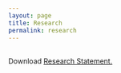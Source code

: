 ```yaml
---
layout: page
title: Research
permalink: research
---
```



<!-- <p class="message">
  Hey there! This page is included as an example. Feel free to customize it for your own use upon downloading. Carry on!
</p> -->

<br>
Download <a href="Research_statement_Poorna.pdf">Research Statement.</a>


<!-- My research in **human-computer interaction** and **information visualization** spans many application domains, from visualizing personal sensing data to studying biases with visualizations. My particular interests are in **designing effective strategies to mitigate biases and improve decision-making in visualization and expanding visualization usage contexts by creating effective visualizations for mobile devices and personal data.** 
I am also interested in initiatives towards advancing open practices and transparency in research. I have organized a [panel on transparency in qualitative research in human–computer interaction](https://osf.io/auhpd) and contributed to the [ACM CHI conference reviewing guidelines](https://doi.org/10.5281/zenodo.5566172). I believe that open practices, such as, transparent reporting of the research process and data sharing, are not only important for establishing the rigor and validity of empirical studies but can also provide invaluable guidance to students and beginners starting out in the field.  

### Mitigating Biases With Visualizations

Biases associated with visualizations can be categorized into three types—perceptual biases, cognitive biases, and implicit or social biases. Perceptual biases are those where how we see data distorts our judgments, cognitive biases refer to flawed reasoning occurring during decision-making, and social or implicit biases refer to unconscious, ingrained attitudes and stereotypes about groups of people. I focus on studying cognitive and implicit biases in visualization (although perceptual biases are invariably at play when using visualizations and can be difficult to delineate). 

#### Cognitive Biases 
 -->
